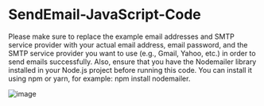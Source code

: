 # SendEmail-JavaScript-Code

Please make sure to replace the example email addresses and SMTP service provider with your actual email address, email password, and the SMTP service provider you want to use (e.g., Gmail, Yahoo, etc.) in order to send emails successfully. Also, ensure that you have the Nodemailer library installed in your Node.js project before running this code.
You can install it using npm or yarn, for example: npm install nodemailer.


![image](https://user-images.githubusercontent.com/89368865/231956110-f0d53108-a431-478d-8970-9326c19f5443.png)
